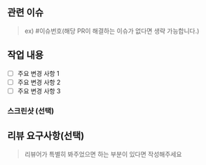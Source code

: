 ## 관련 이슈 

> ex) #이슈번호(해당 PR이 해결하는 이슈가 없다면 생략 가능합니다.)

## 작업 내용

- [ ] 주요 변경 사항 1
- [ ] 주요 변경 사항 2
- [ ] 주요 변경 사항 3 

### 스크린샷 (선택)

## 리뷰 요구사항(선택)

> 리뷰어가 특별히 봐주었으면 하는 부분이 있다면 작성해주세요